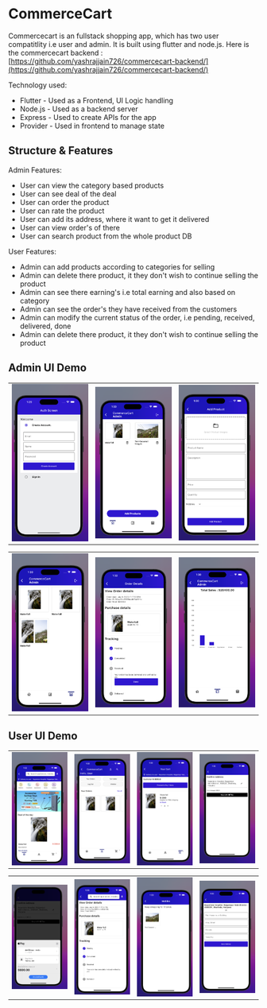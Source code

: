 # CommerceCart

Commercecart is an fullstack shopping app, which has two user compatitlity i.e user and admin. It is built using flutter and node.js.
Here is the commercecart backend :
[https://github.com/yashrajjain726/commercecart-backend/](https://github.com/yashrajjain726/commercecart-backend/)

Technology used:

- Flutter - Used as a Frontend, UI Logic handling
- Node.js - Used as a backend server
- Express - Used to create APIs for the app
- Provider - Used in frontend to manage state

## Structure & Features

Admin Features:

- User can view the category based products
- User can see deal of the deal
- User can order the product
- User can rate the product
- User can add its address, where it want to get it delivered
- User can view order's of there
- User can search product from the whole product DB

User Features:

- Admin can add products according to categories for selling
- Admin can delete there product, it they don't wish to continue selling the product
- Admin can see there earning's i.e total earning and also based on category
- Admin can see the order's they have received from the customers
- Admin can modify the current status of the order, i.e pending, received, delivered, done
- Admin can delete there product, it they don't wish to continue selling the product

## Admin UI Demo

<table>
<tr>
 <td><img src="assets/screenshots/auth.png"  alt="1" width = 300 ></td>   
  <td><img src="assets/screenshots/admin_main.png"  alt="1" width = 300></td>   
  <td><img src="assets/screenshots/admin_add_product.png"  alt="1" width = 300 ></td>   
</tr>
</table>
<table>
<tr>
 <td><img src="assets/screenshots/orders_received.png"  alt="1" width = 300 ></td>   
  <td><img src="assets/screenshots/change_order_status_admin.png"  alt="1" width = 300></td>   
  <td><img src="assets/screenshots/earning_analytics.png"  alt="1" width = 300></td>   
</tr>
</table>

## User UI Demo

<table>
<tr>
 <td><img src="assets/screenshots/user_main.png"  alt="1" width = 300 ></td>   
  <td><img src="assets/screenshots/user_account.png"  alt="1" width = 300></td>   
  <td><img src="assets/screenshots/user_cart.png"  alt="1" width = 300 ></td>     <td><img src="assets/screenshots/user_payment_details.png"  alt="1" width = 300></td>   
</tr>
</table>
<table>
<tr>

  <td><img src="assets/screenshots/user_final_pay.png"  alt="1" width = 300 ></td>   
  <td><img src="assets/screenshots/user_order_details.png"  alt="1" width = 300></td>     <td><img src="assets/screenshots/user_category_wise_product_listing.png"  alt="1" width = 300 ></td>
 <td><img src="assets/screenshots/user_change_address.png"  alt="1" width = 300 ></td>
</tr>
</table>

